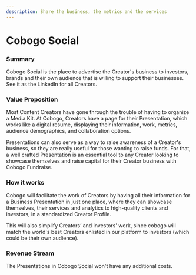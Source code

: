```yaml
---
description: Share the business, the metrics and the services
---
```


# Cobogo Social

### Summary

Cobogo Social is the place to advertise the Creator's business to investors, brands and their own audience that is willing to support their businesses. See it as the LinkedIn for all Creators.

### Value Proposition

Most Content Creators have gone through the trouble of having to organize a Media Kit. At Cobogo, Creators have a page for their Presentation, which works like a digital resume, displaying their information, work, metrics, audience demographics, and collaboration options.&#x20;

Presentations can also serve as a way to raise awareness of a Creator's business, so they are really useful for those wanting to raise funds. For that, a well crafted Presentation is an essential tool to any Creator looking to showcase themselves and raise capital for their Creator business with Cobogo Fundraise.

### How it works

Cobogo will facilitate the work of Creators by having all their information for a Business Presentation in just one place, where they can showcase themselves, their services and analytics to high-quality clients and investors, in a standardized Creator Profile.

This will also simplify Creators’ and investors' work, since cobogo will match the world's best Creators enlisted in our platform to investors (which could be their own audience).

### Revenue Stream

The Presentations in Cobogo Social won't have any additional costs.
